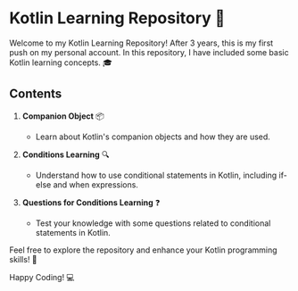 # Kotlin Learning Repository 📘

Welcome to my Kotlin Learning Repository! After 3 years, this is my first push on my personal account. In this repository, I have included some basic Kotlin learning concepts. 🎓

## Contents

1. **Companion Object** 📦
   - Learn about Kotlin's companion objects and how they are used.

2. **Conditions Learning** 🔍
   - Understand how to use conditional statements in Kotlin, including if-else and when expressions.

3. **Questions for Conditions Learning** ❓
   - Test your knowledge with some questions related to conditional statements in Kotlin.

Feel free to explore the repository and enhance your Kotlin programming skills! 🚀

Happy Coding! 💻
